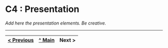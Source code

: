 # C4 : Presentation

_Add here the presentation elements. Be creative._

---  
[< Previous](c3.md) | [^ Main](https://github.com/exemploTrabalho/report) | Next >
:--- | :---: | ---: 